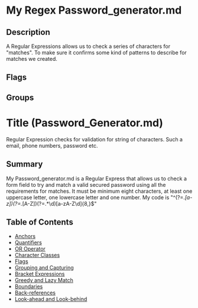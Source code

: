 # My Regex Password_generator.md


## Description
A Regular Expressions allows us to check a series of characters for "matches". To make sure it confirms some kind of patterns to describe for matches we created.

## Flags


## Groups

# Title (Password_Generator.md)

Regular Expression checks for validation for string of characters. Such a email, phone numbers, password etc. 



## Summary

My Password_generator.md is a Regular Express that allows us to check a form field to try and match a valid secured password using all the requirements for matches. It must be minimum eight characters, at least one uppercase letter, one lowercase letter and one number. My code is "^(?=.*[a-z])(?=.*[A-Z])(?=.*\d)[a-zA-Z\d]{8,}$"


## Table of Contents

- [Anchors](#anchors)
- [Quantifiers](#quantifiers)
- [OR Operator](#or-operator)
- [Character Classes](#character-classes)
- [Flags](#flags)
- [Grouping and Capturing](#grouping-and-capturing)
- [Bracket Expressions](#bracket-expressions)
- [Greedy and Lazy Match](#greedy-and-lazy-match)
- [Boundaries](#boundaries)
- [Back-references](#back-references)
- [Look-ahead and Look-behind](#look-ahead-and-look-behind)


